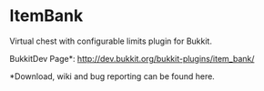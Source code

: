 ItemBank
===================

Virtual chest with configurable limits plugin for Bukkit.

BukkitDev Page*: http://dev.bukkit.org/bukkit-plugins/item_bank/

*Download, wiki and bug reporting can be found here.
